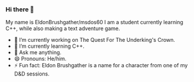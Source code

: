 ### Hi there 👋

My name is EldonBrushgather/msdos60
I am a student currently learning C++, while also making a text adventure game.

- 🔭 I’m currently working on The Quest For The Underking's Crown.
- 🌱 I’m currently learning C++.
- 💬 Ask me anything.
- 😄 Pronouns: He/him.
- ⚡ Fun fact: Eldon Brushgather is a name for a character from one of my D&D sessions.
